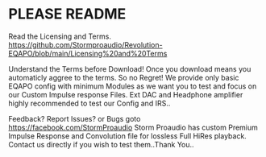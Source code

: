 # PLEASE README 
Read the Licensing and Terms. 
https://github.com/Stormproaudio/Revolution-EQAPO/blob/main/Licensing%20and%20Terms

Understand the Terms before Download!
Once you download means you automaticly aggree to the terms. So no Regret!
We provide only basic EQAPO config with minimum Modules as we want you to test
and focus on our Custom Impulse response Files. Ext DAC and Headphone amplifier
highly recommended to test our Config and IRS..

Feedback? Report Issues? or Bugs goto https://facebook.com/StormProaudio
Storm Proaudio has custom Premium Impulse Response and Convolution file for lossless Full 
HiRes playback. Contact us directly if you wish to test them..Thank You..

